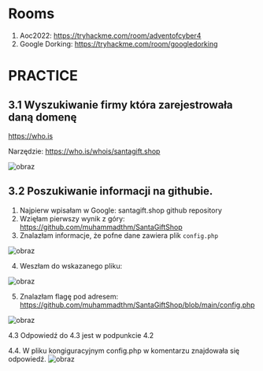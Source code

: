 
# Rooms
1. Aoc2022: https://tryhackme.com/room/adventofcyber4
2. Google Dorking: https://tryhackme.com/room/googledorking


# PRACTICE

## 3.1 Wyszukiwanie firmy która zarejestrowała daną domenę 

https://who.is

Narzędzie: https://who.is/whois/santagift.shop


![obraz](https://user-images.githubusercontent.com/90008283/205746203-c222cb69-4b4b-40aa-894c-33a8dbe4e2de.png)

## 3.2 Poszukiwanie informacji na githubie. 

1. Najpierw wpisałam w Google: santagift.shop github repository
2. Wzięłam pierwszy wynik z góry: https://github.com/muhammadthm/SantaGiftShop
3. Znalazłam informacje, że pofne dane zawiera plik `config.php`

![obraz](https://user-images.githubusercontent.com/90008283/205746839-ef03e9e2-7a73-429e-98f5-183db0ecbd30.png)

4. Weszłam do wskazanego pliku: 

![obraz](https://user-images.githubusercontent.com/90008283/205747002-f5e0c06f-d859-4fd1-8fe6-dabdf9258b66.png)

5. Znalazłam flagę pod adresem: https://github.com/muhammadthm/SantaGiftShop/blob/main/config.php

![obraz](https://user-images.githubusercontent.com/90008283/205747222-f12e1b50-4755-41e0-811d-422bec468c9f.png)

4.3 Odpowiedź do 4.3 jest w podpunkcie 4.2 

4.4. W pliku kongiguracyjnym config.php w komentarzu znajdowała się odpowiedź. 
![obraz](https://user-images.githubusercontent.com/90008283/205748215-3bed09dd-3159-483c-8ca9-0ea083bfca6b.png)











